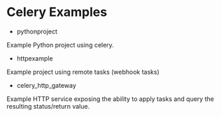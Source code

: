 # Celery Examples

- pythonproject

Example Python project using celery.

- httpexample

Example project using remote tasks (webhook tasks)

- celery_http_gateway

Example HTTP service exposing the ability to apply tasks and query the
resulting status/return value.
